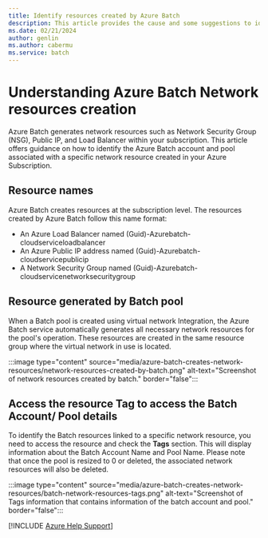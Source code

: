 ```yaml
---
title: Identify resources created by Azure Batch
description: This article provides the cause and some suggestions to identify the Azure Batch Account and pool that is associated to a specific network related resource created in the Azure Subscription.
ms.date: 02/21/2024
author: genlin
ms.author: cabermu
ms.service: batch
--- 
```


# Understanding Azure Batch Network resources creation

Azure Batch generates network resources such as Network Security Group (NSG), Public IP, and Load Balancer within your subscription. This article offers guidance on how to identify the Azure Batch account and pool associated with a specific network resource created in your Azure Subscription.

## Resource names

Azure Batch creates resources at the subscription level. The resources created by Azure Batch follow this name format:

- An Azure Load Balancer named (Guid)-Azurebatch-cloudserviceloadbalancer
- An Azure Public IP address named (Guid)-Azurebatch-cloudservicepublicip
- A Network Security Group named (Guid)-Azurebatch-cloudservicenetworksecuritygroup


## Resource generated by Batch pool

When a Batch pool is created using virtual network Integration, the Azure Batch service automatically generates all necessary network resources for the pool's operation. These resources are created in the same resource group where the virtual network in use is located.

:::image type="content" source="media/azure-batch-creates-network-resources/network-resources-created-by-batch.png" alt-text="Screenshot of network resources created by batch." border="false":::

## Access the resource Tag to access the Batch Account/ Pool details 

To identify the Batch resources linked to a specific network resource, you need to access the resource and check the **Tags** section. This will display information about the Batch Account Name and Pool Name. Please note that once the pool is resized to 0 or deleted, the associated network resources will also be deleted.

:::image type="content" source="media/azure-batch-creates-network-resources/batch-network-resources-tags.png" alt-text="Screenshot of Tags information that contains information of the batch account and pool." border="false":::

[!INCLUDE [Azure Help Support](../../includes/azure-help-support.md)]
